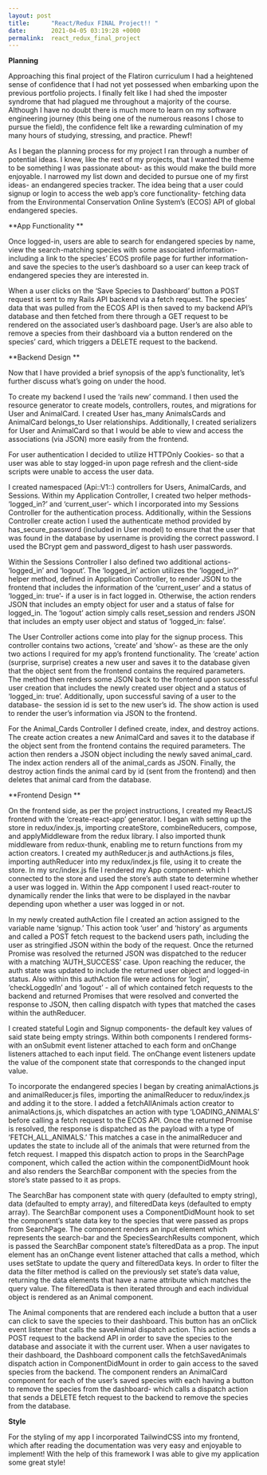 ```yaml
---
layout: post
title:      "React/Redux FINAL Project!! "
date:       2021-04-05 03:19:28 +0000
permalink:  react_redux_final_project
---
```



**Planning** 

Approaching this final project of the Flatiron curriculum I had a heightened sense of confidence that I had not yet possessed when embarking upon the previous portfolio projects. I finally felt like I had shed the imposter syndrome that had plagued me throughout a majority of the course. Although I have no doubt there is much more to learn on my software engineering journey (this being one of the numerous reasons I chose to pursue the field), the confidence felt like a rewarding culmination of my many hours of studying, stressing, and practice. Phewf! 

As I began the planning process for my project I ran through a number of potential ideas. I knew, like the rest of my projects, that I wanted the theme to be something I was passionate about- as this would make the build more enjoyable. I narrowed my list down and decided to pursue one of my first ideas- an endangered species tracker. The idea being that a user could signup or login to access the web app’s core functionality- fetching data from the Environmental Conservation Online System’s (ECOS) API of global endangered species. 


**App Functionality **

Once logged-in, users are able to search for endangered species by name, view the search-matching species with some associated information- including a link to the species’ ECOS profile page for further information- and save the species to the user’s dashboard so a user can keep track of endangered species they are interested in. 

When a user clicks on the ‘Save Species to Dashboard’ button a POST request is sent to my Rails API backend via a fetch request. The species’ data that was pulled from the ECOS API is then saved to my backend API’s database and then fetched from there through a GET request to be rendered on the associated user’s dashboard page. User’s are also able to remove a species from their dashboard via a button rendered on the species’ card, which triggers a DELETE request to the backend. 


**Backend Design **

Now that I have provided a brief synopsis of the app’s functionality, let’s further discuss what’s going on under the hood. 

To create my backend I used the ‘rails new’ command. I then used the resource generator to create models, controllers, routes, and migrations for User and AnimalCard. I created User has_many AnimalsCards and AnimalCard belongs_to User relationships. Additionally, I created serializers for User and AnimalCard so that I would be able to view and access the associations (via JSON) more easily from the frontend. 

For user authentication I decided to utilize HTTPOnly Cookies- so that a user was able to stay logged-in upon page refresh and the client-side scripts were unable to access the user data. 

I created namespaced (Api::V1::) controllers for Users, AnimalCards, and Sessions. Within my Application Controller, I created two helper methods- ‘logged_in?’ and ‘current_user’- which I incorporated into my Sessions Controller for the authentication process. Additionally, within the Sessions Controller create action I used the authenticate method provided by has_secure_password (included in User model) to ensure that the user that was found in the database by username is providing the correct password. I used the BCrypt gem and password_digest to hash user passwords. 

Within the Sessions Controller I also defined two additional actions- ‘logged_in’ and ‘logout’. The ‘logged_in’ action utilizes the ‘logged_in?’ helper method, defined in Application Controller, to render JSON to the frontend that includes the information of the ‘current_user’ and a status of ‘logged_in: true’- if a user is in fact logged in. Otherwise, the action renders JSON that includes an empty object for user and a status of false for logged_in. The ‘logout’ action simply calls reset_session and renders JSON that includes an empty user object and status of ‘logged_in: false’. 

The User Controller actions come into play for the signup process. This controller contains two actions, ‘create’ and ‘show’- as these are the only two actions I required for my app’s frontend functionality.  The ‘create’ action (surprise, surprise) creates a new user and saves it to the database given that the object sent from the frontend contains the required parameters. The method then renders some JSON back to the frontend upon successful user creation that includes the newly created user object and a status of ‘logged_in: true’. Additionally, upon successful saving of a user to the database- the session id is set to the new user’s id. The show action is used to render the user’s information via JSON to the frontend. 

For the Animal_Cards Controller I defined create, index, and destroy actions. The create action creates a new AnimalCard and saves it to the database if the object sent from the frontend contains the required parameters. The action then renders a JSON object including the newly saved animal_card. The index action renders all of the animal_cards as JSON. Finally, the destroy action finds the animal card by id (sent from the frontend) and then deletes that animal card from the database. 

**Frontend Design **

On the frontend side, as per the project instructions, I created my ReactJS frontend with the ‘create-react-app’ generator. I began with setting up the store in redux/index.js, importing createStore, combineReducers, compose, and applyMiddleware from the redux library. I also imported thunk middleware from redux-thunk, enabling me to return functions from my action creators. I created my authReducer.js and authActions.js files, importing authReducer into my redux/index.js file, using it to create the store. In my src/index.js file I rendered my App component- which I connected to the store and used the store’s auth state to determine whether a user was logged in. Within the App component I used react-router to dynamically render the links that were to be displayed in the navbar depending upon whether a user was logged in or not. 

In my newly created authAction file I created an action assigned to the variable name ‘signup.’ This action took ‘user’ and ‘history’ as arguments and called a POST fetch request to the backend users path, including the user as stringified JSON within the body of the request. Once the returned Promise was resolved the returned JSON was dispatched to the reducer with a matching ‘AUTH_SUCCESS’ case. Upon reaching the reducer, the auth state was updated to include the returned user object and logged-in status. Also within this authAction file were actions for ‘login’, ‘checkLoggedIn’ and ‘logout’ - all of which contained fetch requests to the backend and returned Promises that were resolved and converted the response to JSON, then calling dispatch with types that matched the cases within the authReducer. 

I created stateful Login and Signup components- the default key values of said state being empty strings. Within both components I rendered forms- with an onSubmit event listener attached to each form and onChange listeners attached to each input field. The onChange event listeners update the value of the component state that corresponds to the changed input value. 

To incorporate the endangered species I began by creating animalActions.js and animalReducer.js files, importing the animalReducer to redux/index.js and adding it to the store. I added a fetchAllAnimals action creator to animalActions.js, which dispatches an action with type ‘LOADING_ANIMALS’ before calling a fetch request to the ECOS API. Once the returned Promise is resolved, the response is dispatched as the payload with a type of ‘FETCH_ALL_ANIMALS.’ This matches a case in the animalReducer and updates the state to include all of the animals that were returned from the fetch request. I mapped this dispatch action to props in the SearchPage component, which called the action within the componentDidMount hook and also renders the SearchBar component with the species from the store’s state passed to it as props. 

The SearchBar has component state with query (defaulted to empty string), data (defaulted to empty array), and filteredData keys (defaulted to empty array). The SearchBar component uses a ComponentDidMount hook to set the component’s state data key to the species that were passed as props from SearchPage. The component renders an input element which represents the search-bar and the SpeciesSearchResults component, which is passed the SearchBar component state’s filteredData as a prop. The input element has an onChange event listener attached that calls a method, which uses setState to update the query and filteredData keys. In order to filter the data the filter method is called on the previously set state’s data value, returning the data elements that have a name attribute which matches the query value. The filteredData is then iterated through and each individual object is rendered as an Animal component. 

The Animal components that are rendered each include a button that a user can click to save the species to their dashboard. This button has an onClick event listener that calls the saveAnimal dispatch action. This action sends a POST request to the backend API in order to save the species to the database and associate it with the current user. When a user navigates to their dashboard, the Dashboard component calls the fetchSavedAnimals dispatch action in ComponentDidMount in order to gain access to the saved species from the backend. The component renders an AnimalCard component for each of the user’s saved species with each having a button to remove the species from the dashboard- which calls a dispatch action that sends a DELETE fetch request to the backend to remove the species from the database. 


**Style**

For the styling of my app I incorporated TailwindCSS into my frontend, which after reading the documentation was very easy and enjoyable to implement! With the help of this framework I was able to give my application some great style! 

